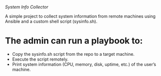 *System Info Collector*

A simple project to collect system information from remote machines using Ansible and a custom shell script (sysinfo.sh).

# The admin can run a playbook to: 
- Copy the sysinfo.sh script from the repo to a target machine.
- Execute the script remotely.
- Print system information (CPU, memory, disk, uptime, etc.) of the user’s machine.

